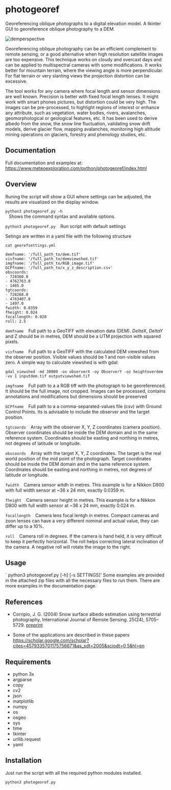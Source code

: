 # photogeoref
Georeferencing oblique photographs to a digital elevation model.
A tkinter GUI to georeference oblique photography to a DEM.

![demperspective](https://www.meteoexploration.com/static/assets/img/demperspF.jpg)


Georeferencing oblique photography can be an efficient complement to remote sensing, or a good alternative when high resolution satellite images are too expensive. This technique works on cloudy and overcast days and can be applied to multispectral cameras with some modifications. It works better for mountain terrain, where the viewing angle is more perpendicular. For flat terrain or very slanting views the projection distortion can be excessive. 

The tool works for any camera where focal length and sensor dimensions are well known. Precision is better with fixed focal length lenses.  It might work with smart phones pictures, but distortion could be very high. The images can be pre-processed, to highlight regions of interest or enhance any attribute, such as vegetation, water bodies, rivers, avalanches,  geomorphological or geological features, etc. It has been used to derive albedo from the snow, the snow line fluctuation, validating snow drift models, derive glacier flow, mapping avalanches, monitoring high altitude mining operations on glaciers, forestry and phenology studies, etc.

## Documentation

Full documentation and examples at: https://www.meteoexploration.com/python/photogeoref/index.html

## Overview

Runing the script will show a GUI where settings can be adjusted, the results are visualized on the display window.

`python3 photogeoref.py -h`  
&ensp;     Shows the command syntax and available options.

`python3 photogeoref.py`
&ensp;     Run script with default settings

Setings are written in a yaml file with the following structure

`cat georefsettings.yml`

```
demfname: '/full_path_to/dem.tif'
visfname: '/full_path_to/demviewshed.tif'
imgfname: '/full_path_to/RGB_image.tif'
GCPfname: '/full_path_to/x_y_z_description.csv'
obscoords:
- 728360.0
- 4762763.0
- 1465.0
tgtcoords:
- 728268.0
- 4763407.0
- 1497.0
fwidth: 0.0359
fheight: 0.024
focallength: 0.028
roll: 2.5   

```


`demfname`
&ensp;     Full path to a GeoTIFF with elevation data (DEM). $Delta$X, $DeltaY$ and Z should be in metres, DEM should be a UTM projection with squared pixels.

`visfname`
&ensp;     Full path to a GeoTIFF with the calculated DEM viewshed from the observer position. Visible values should be 1 and non-visible values zero.
A simple way to calculate viewshed is with gdal:

`gdal_viewshed -md 30000 -ox observerX -oy ObserverY -oz heightoverdem -vv 1 inputdem.tif outputviewshed.tif`

`imgfname`
&ensp;     Full path to a a RGB tiff with the photograph to be georeferenced. It should be the full image, not cropped. Images can be processed, contains annotations and modifications but dimensions should be preserved

`GCPfname`
&ensp;     Full path to a a comma-separated-values file (csv) with Ground Control Points. Its is advisable to include the observer and the target position.

`tgtcoords`
&ensp;     Array with the observer X, Y, Z coordinates (camera position). Observer coordinates should be inside the DEM domain and in the same reference system. Coordinates should be easting and northing in metres, not degrees of latitude or longitude.


`obscoords`
&ensp;     Array with the target X, Y, Z coordinates. The target is the real world position of the mid point of the photograph. Target coordinates should be inside the DEM domain and in the same reference system. Coordinates should be easting and northing in metres, not degrees of latitude or longitude.

`fwidth`
&ensp;   Camera sensor witdh in metres. This example is for a Nikkon D800 with full width sensor at ~36 x 24 mm, exactly 0.0359 m.

`fheight`
&ensp;   Camera sensor height in metres. This example is for a Nikkon D800 with full width sensor at ~36 x 24 mm, exactly 0.024 m.

`focallength`
&ensp;   Camera lens focal lentgh in metres. Compact cameras and zoon lenses can have a very different nominal and actual value, they can differ up to a 10%.

`roll`
&ensp;   Camera roll in degrees. If the camera is hand held, it is very difficult to keep it perfectly horizontal. The roll helps correcting lateral inclination of the camera. A negative roll will rotate the image to the right.

## Usage

`
python3 photogeoref.py [-h] [-s SETTINGS]'
Some examples are provided in the attached zip files with all the necessary files to run them. There are more examples in the documentation page.


## References

- Corripio, J. G. (2004) Snow surface albedo estimation using terrestrial photography, International Journal of Remote Sensing. 25(24), 5705–5729. [preprint](https://www.arolla.ethz.ch/georef/albedo.pdf)


- Some of the applications are described in these papers https://scholar.google.com/scholar?cites=4579335701175756671&as_sdt=2005&sciodt=0,5&hl=en


## Requirements

- python 3x
- argparse
- copy
- cv2
- json
- matplotlib
- numpy
- os
- osgeo
- sys
- time
- tkinter
- urllib.request
- yaml


## Installation

Just run the script with all the required python modules installed.

`python3 photogeoref.py` 

